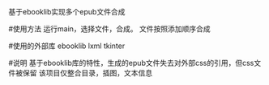 基于ebooklib实现多个epub文件合成

#使用方法 运行main，选择文件，合成。 文件按照添加顺序合成

#使用的外部库 ebooklib lxml tkinter

#说明
基于ebooklib库的特性，生成的epub文件失去对外部css的引用，但css文件被保留
该项目仅整合目录，插图，文本信息
